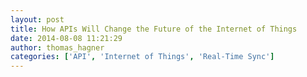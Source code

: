 ```yaml
---
layout: post
title: How APIs Will Change the Future of the Internet of Things
date: 2014-08-08 11:21:29
author: thomas_hagner
categories: ['API', 'Internet of Things', 'Real-Time Sync']
---
```

